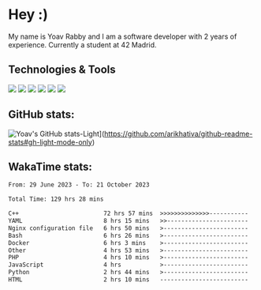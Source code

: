 
# Hey :)
My name is Yoav Rabby and I am a software developer with 2 years of experience.
Currently a student at 42 Madrid.

## Technologies & Tools
![](https://img.shields.io/badge/OS-Linux-informational?style=flat&logo=linux&logoColor=white&color=2bbc8a)
![](https://img.shields.io/badge/Code-JavaScript-informational?style=flat&logo=javascript&logoColor=white&color=2bbc8a)
![](https://img.shields.io/badge/Code-TavaScript-informational?style=flat&logo=javascript&logoColor=white&color=2bbc8a)
![](https://img.shields.io/badge/Code-Golang-informational?style=flat&logo=go&logoColor=white&color=2bbc8a)
![](https://img.shields.io/badge/Shell-Bash-informational?style=flat&logo=gnu-bash&logoColor=white&color=2bbc8a)
![](https://img.shields.io/badge/Tools-Docker-informational?style=flat&logo=docker&logoColor=white&color=2bbc8a)


## GitHub stats:
![Yoav's GitHub stats-Light](https://github-readme-stats.vercel.app/api?username=arikhativa&show_icons=true&theme=default#gh-light-mode-only)](https://github.com/arikhativa/github-readme-stats#gh-light-mode-only)
<!-- [![Yoav's GitHub top-langs](https://github-readme-stats.vercel.app/api/top-langs?username=arikhativa&show_icons=true&theme=default#gh-light-mode-only)](https://github.com/arikhativa/github-readme-stats#gh-light-mode-only) -->

## WakaTime stats:
```txt
From: 29 June 2023 - To: 21 October 2023

Total Time: 129 hrs 28 mins

C++                        72 hrs 57 mins  >>>>>>>>>>>>>>-----------   56.34 %
YAML                       8 hrs 15 mins   >>-----------------------   06.38 %
Nginx configuration file   6 hrs 50 mins   >------------------------   05.29 %
Bash                       6 hrs 26 mins   >------------------------   04.98 %
Docker                     6 hrs 3 mins    >------------------------   04.67 %
Other                      4 hrs 53 mins   >------------------------   03.78 %
PHP                        4 hrs 10 mins   >------------------------   03.22 %
JavaScript                 4 hrs           >------------------------   03.10 %
Python                     2 hrs 44 mins   >------------------------   02.12 %
HTML                       2 hrs 10 mins   -------------------------   01.68 %
```

<!--END_SECTION:waka-->